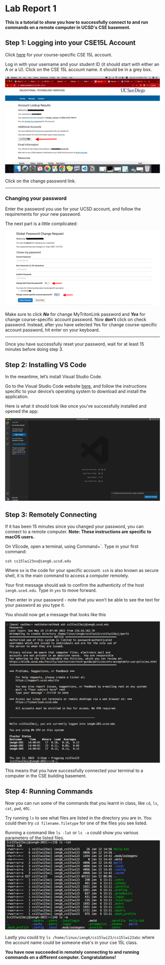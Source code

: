 # Lab Report 1

**This is a tutorial to show you how to successfully connect to and run commands on a remote computer in UCSD's CSE basement.**

## Step 1: Logging into your CSE15L Account
Click [here](https://sdacs.ucsd.edu/~icc/index.php) for your course-specific CSE 15L account.

Log in with your username and your student ID (it should start with either an A or a U). 
Click on the CSE 15L account name. it should be in a grey box. 

![Picture of page once logged in](SS1.png)

Click on the change password link.

---
### Changing your password
Enter the password you use for your UCSD account, and follow the requirements for your new password.

The next part is a little complicated:

![Picture of password change page](SS2.png)

Make sure to click ***No*** for change MyTritonLink password and ***Yes*** for change course-specific account password. Now **don't** click on check password. Instead, after you have selected Yes for change course-specific account password, hit enter on your keyboard. 

---

Once you have successfully reset your password, wait for at least 15 minutes before doing step 3.

## Step 2: Installing VS Code
In the meantime, let’s install Visual Studio Code.

Go to the Visual Studio Code website [here](https://code.visualstudio.com/), and follow the instructions specific to your device’s operating system to download and install the application.

Here is what it should look like once you’ve successfully installed and opened the app:

![Picture of VSCode open](SS3.png)

## Step 3: Remotely Connecting
If it has been 15 minutes since you changed your password, you can connect to a remote computer. **Note: These instructions are specific to macOS users.**

On VScode, open a terminal, using Command+`. Type in your first command:

```
ssh cs15lwi23xx@ieng6.ucsd.edu
```

Where xx is the code for your specific account. `ssh` is also known as secure shell, it is the main command to access a computer remotely.

Your first message should ask to confirm the authenticity of the host `ieng6.uced.edu`. Type in `yes` to move forward.

Then enter in your password - note that you won’t be able to see the text for your password as you type it.

You should now get a message that looks like this

![Image of login page](SS4.png)

This means that you have successfully connected your terminal to a computer in the CSE building basement.

## Step 4: Running Commands
Now you can run some of the commands that you learnt in class, like `cd`, `ls`, `cat`, `pwd`, etc.

Try running `ls` to see what files are listed in the directory you are in. 
You could then try `cd filename.filetype` for one of the files you see listed.

Running a command like `ls -lat` or `ls -a` could show you various parameters of the listed files.
![image of ls -lat](SS5.png)

Lastly you could try `ls /home/linux/ieng6/cs15lwi23/cs15lwi23abc` where the account name could be someone else's in your cse 15L class.


**You have now succeeded in remotely connecting to and running commands on a different computer.
Congratulations!**
